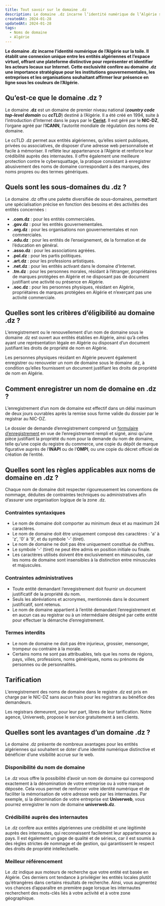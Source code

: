 ```yaml
---
title: Tout savoir sur le domaine .dz
description: Le domaine .dz incarne l’identité numérique de l’Algérie sur la toile. Il établit une connexion unique entre les entités algériennes et l’espace virtuel, offrant une plateforme distinctive pour représenter et identifier les acteurs locaux sur Internet.
createdAt: 2024-01-28
updatedAt: 2024-01-28
tags:
  - Noms de domaine
  - Algérie
---
```


**Le domaine .dz incarne l’identité numérique de l’Algérie sur la toile. Il établit une connexion unique entre les entités algériennes et l’espace virtuel, offrant une plateforme distinctive pour représenter et identifier les acteurs locaux sur Internet. Cette exclusivité confère au domaine .dz une importance stratégique pour les institutions gouvernementales, les entreprises et les organisations souhaitant affirmer leur présence en ligne sous les couleurs de l’Algérie.**

## Qu’est-ce que le domaine .dz ?

Le domaine **.dz** est un domaine de premier niveau national (**_country code top-level domain_** ou **_ccTLD_**) destiné à l’Algérie. Il a été créé en 1994, suite à l’introduction d’Internet dans le pays par le [**Cerist**](https://www.cerist.dz/). Il est géré par le **NIC-DZ**, l’organe agréé par l’**ICANN**, l’autorité mondiale de régulation des noms de domaine.

Le ccTLD .dz permet aux entités algériennes, qu’elles soient publiques, privées ou associatives, de disposer d’une adresse web personnalisée et facile à mémoriser. Il reflète leur appartenance à l’Algérie et renforce leur crédibilité auprès des internautes. Il offre également une meilleure protection contre le cybersquattage, la pratique consistant à enregistrer abusivement des noms de domaine correspondant à des marques, des noms propres ou des termes génériques.

## Quels sont les sous-domaines du .dz ?

Le domaine .dz offre une palette diversifiée de sous-domaines, permettant une spécialisation précise en fonction des besoins et des activités des entités concernées :

- **.com.dz** : pour les entités commerciales.
- **.gov.dz** : pour les entités gouvernementales.
- **.org.dz** : pour les organisations non gouvernementales et non commerciales.
- **.edu.dz** : pour les entités de l’enseignement, de la formation et de l’éducation en général.
- **.asso.dz** : pour les associations agréées.
- **.pol.dz** : pour les partis politiques.
- **.art.dz** : pour les professions artistiques.
- **.net.dz** : pour les entités activant dans le domaine d’Internet.
- **.tm.dz** : pour les personnes morales, résidant à l’étranger, propriétaires de marques protégées en Algérie et ne disposant pas de document justifiant une activité ou présence en Algérie.
- **.soc.dz** : pour les personnes physiques, résidant en Algérie, propriétaires de marques protégées en Algérie et n’exerçant pas une activité commerciale.

## Quelles sont les critères d’éligibilité au domaine .dz ?

L’enregistrement ou le renouvellement d’un nom de domaine sous le domaine .dz est ouvert aux entités établies en Algérie, ainsi qu’à celles ayant une représentation légale en Algérie ou disposant d’un document justifiant les droits de propriété de nom en Algérie.

Les personnes physiques résidant en Algérie peuvent également enregistrer ou renouveler un nom de domaine sous le domaine .dz, à condition qu’elles fournissent un document justifiant les droits de propriété de nom en Algérie.

## Comment enregistrer un nom de domaine en .dz ?

L’enregistrement d’un nom de domaine est effectif dans un délai maximum de deux jours ouvrables après la remise sous forme valide du dossier par le registrar au NIC-DZ.

Le dossier de demande d’enregistrement comprend un [formulaire d’enregistrement](http://www.nic.dz/images/pdf_nic/formulaire.pdf) en vue de l’enregistrement rempli et signé, ainsi qu’une pièce justifiant la propriété du nom pour la demande du nom de domaine, telle qu’une copie du registre du commerce, une copie du dépôt de marque figurative auprès de l’**INAPI** ou de l’**OMPI**, ou une copie du décret officiel de création de l’entité.

## Quelles sont les règles applicables aux noms de domaine en .dz ?

Chaque nom de domaine doit respecter rigoureusement les conventions de nommage, déduites de contraintes techniques ou administratives afin d’assurer une organisation logique de la zone .dz.

### Contraintes syntaxiques

- Le nom de domaine doit comporter au minimum deux et au maximum 24 caractères.
- Le nom de domaine doit être uniquement composé des caractères : 'a' à 'z', '0' à '9', et du symbole '-' (tiret).
- Le nom de domaine ne doit pas être uniquement constitué de chiffres.
- Le symbole '-' (tiret) ne peut être admis en position initiale ou finale.
- Les caractères utilisés doivent être exclusivement en minuscules, car les noms de domaine sont insensibles à la distinction entre minuscules et majuscules.

### Contraintes administratives

- Toute entité demandant l’enregistrement doit fournir un document justificatif de la propriété du nom.
- Seuls les abréviations et acronymes, mentionnés dans le document justificatif, sont retenus.
- Le nom de domaine appartient à l’entité demandant l’enregistrement et en aucun cas au registrar ou à un intermédiaire désigné par cette entité pour effectuer la démarche d’enregistrement.

### Termes interdits

- Le nom de domaine ne doit pas être injurieux, grossier, mensonger, trompeur ou contraire à la morale.
- Certains noms ne sont pas attribuables, tels que les noms de régions, pays, villes, professions, noms génériques, noms ou prénoms de personnes ou de personnalités.

## Tarification

L’enregistrement des noms de domaine dans le registre .dz est pris en charge par le NIC-DZ sans aucun frais pour les registrars au bénéfice des demandeurs.

Les registrars demeurent, pour leur part, libres de leur tarification. Notre agence, Univerweb, propose le service gratuitement à ses clients.

## Quelles sont les avantages d’un domaine .dz ?

Le domaine .dz présente de nombreux avantages pour les entités algériennes qui souhaitent se doter d’une identité numérique distinctive et bénéficier d’une visibilité accrue sur le web.

### Disponibilité du nom de domaine

Le .dz vous offre la possibilité d’avoir un nom de domaine qui correspond exactement à la dénomination de votre entreprise ou à votre marque déposée. Cela vous permet de renforcer votre identité numérique et de faciliter la mémorisation de votre adresse web par les internautes. Par exemple, si la dénomination de votre entreprise est **Univerweb**, vous pourrez enregistrer le nom de domaine **univerweb.dz**.

### Crédibilité auprès des internautes

Le .dz confère aux entités algériennes une crédibilité et une légitimité auprès des internautes, qui reconnaissent facilement leur appartenance au pays. Il est également un gage de qualité et de sérieux, car il est soumis à des règles strictes de nommage et de gestion, qui garantissent le respect des droits de propriété intellectuelle.

### Meilleur référencement

Le .dz indique aux moteurs de recherche que votre entité est basée en Algérie. Ces derniers ont tendance à privilégier les entités locales plutôt qu’étrangères dans certains résultats de recherche. Ainsi, vous augmentez vos chances d’apparaître en première page lorsque les internautes recherchent des mots-clés liés à votre activité et à votre zone géographique.
